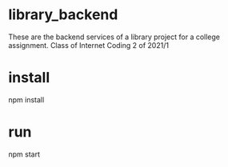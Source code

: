 # library_backend
These are the backend services of a library project for a college assignment. Class of Internet Coding 2 of 2021/1

# install
npm install 

# run 
npm start

